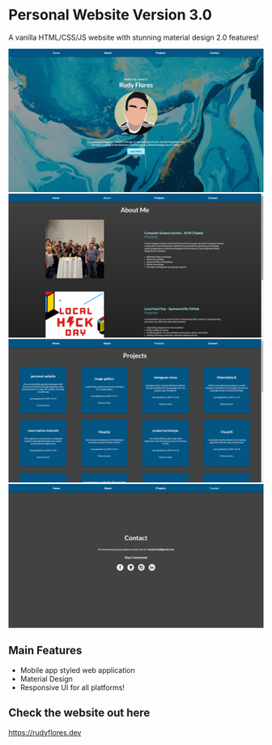 # Personal Website Version 3.0

A vanilla HTML/CSS/JS website with stunning material design 2.0 features!

![Homepage](Screenshots/index.png)
![About](Screenshots/about.png)
![Projects](Screenshots/projects.png)
![Contact](Screenshots/contact.png)

## Main Features

- Mobile app styled web application
- Material Design
- Responsive UI for all platforms!

## Check the website out here
https://rudyflores.dev
